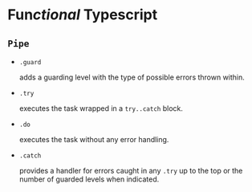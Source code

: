 Fun*ctional* Typescript
===

`Pipe`
---

- `.guard`

  adds a guarding level with the type of possible errors thrown within.


- `.try`

  executes the task wrapped in a `try..catch` block.


- `.do`

  executes the task without any error handling.


- `.catch`

  provides a handler for errors caught in any `.try` up to the top or the number of guarded levels when indicated.
